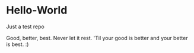 # Hello-World
Just a test repo


Good, better, best. Never let it rest. 'Til your good is better and your better is best. :)
